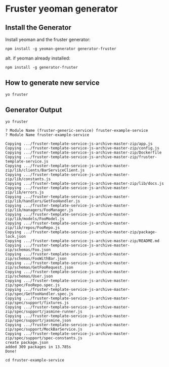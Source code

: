 # Fruster yeoman generator

## Install the Generator

Install yeoman and the fruster generator:

```
npm install -g yeoman-generator generator-fruster
```
alt. if yeoman already installed:
```
npm install -g generator-fruster
```

## How to generate new service

```
yo fruster
```

## Generator Output

    yo fruster
    
    ? Module Name (fruster-generic-service) fruster-example-service
    ? Module Name fruster-example-service

    Copying .../fruster-template-service-js-archive-master-zip/app.js
    Copying .../fruster-template-service-js-archive-master-zip/config.js
    Copying .../fruster-template-service-js-archive-master-zip/Dockerfile
    Copying .../fruster-template-service-js-archive-master-zip/fruster-template-service.js
    Copying .../fruster-template-service-js-archive-master-zip/lib/clients/BarServiceClient.js
    Copying .../fruster-template-service-js-archive-master-zip/lib/constants.js
    Copying .../fruster-template-service-js-archive-master-zip/lib/docs.js
    Copying .../fruster-template-service-js-archive-master-zip/lib/errors.js
    Copying .../fruster-template-service-js-archive-master-zip/lib/handlers/GetFooHandler.js
    Copying .../fruster-template-service-js-archive-master-zip/lib/managers/FooManager.js
    Copying .../fruster-template-service-js-archive-master-zip/lib/models/FooModel.js
    Copying .../fruster-template-service-js-archive-master-zip/lib/repos/FooRepo.js
    Copying .../fruster-template-service-js-archive-master-zip/package-lock.json
    Copying .../fruster-template-service-js-archive-master-zip/README.md
    Copying .../fruster-template-service-js-archive-master-zip/schemas/Foo.json
    Copying .../fruster-template-service-js-archive-master-zip/schemas/FooWithBar.json
    Copying .../fruster-template-service-js-archive-master-zip/schemas/GetFooRequest.json
    Copying .../fruster-template-service-js-archive-master-zip/schemas/User.json
    Copying .../fruster-template-service-js-archive-master-zip/spec/FooRepo.spec.js
    Copying .../fruster-template-service-js-archive-master-zip/spec/GetFooHandler.spec.js
    Copying .../fruster-template-service-js-archive-master-zip/spec/support/fixtures.js
    Copying .../fruster-template-service-js-archive-master-zip/spec/support/jasmine-runner.js
    Copying .../fruster-template-service-js-archive-master-zip/spec/support/jasmine.json
    Copying .../fruster-template-service-js-archive-master-zip/spec/support/MockBarService.js
    Copying .../fruster-template-service-js-archive-master-zip/spec/support/spec-constants.js
    create package.json
    added 309 packages in 13.785s
    Done!

    cd fruster-example-service
